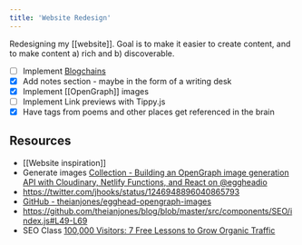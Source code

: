 ```yaml
---
title: 'Website Redesign'
---
```


Redesigning my [[website]]. Goal is to make it easier to create content, and to make content a) rich and b) discoverable.

- [ ] Implement [Blogchains](bear://x-callback-url/open-note?id=2D0DEC71-82A7-4349-B1CB-5BE86CC599A6-47334-000073C9A72581ED)
- [x] Add notes section - maybe in the form of a writing desk
- [x] Implement [[OpenGraph]] images
- [ ] Implement Link previews with Tippy.js
- [x] Have tags from poems and other places get referenced in the brain

## Resources

- [[Website inspiration]]
- Generate images [Collection - Building an OpenGraph image generation API with Cloudinary, Netlify Functions, and React on @eggheadio](https://egghead.io/playlists/building-an-opengraph-image-generation-api-with-cloudinary-netlify-functions-and-react-914e)
- https://twitter.com/jhooks/status/1246948896040865793
- [GitHub - theianjones/egghead-opengraph-images](https://github.com/theianjones/egghead-opengraph-images)
- https://github.com/theianjones/blog/blob/master/src/components/SEO/index.js#L49-L69
- SEO Class [100,000 Visitors: 7 Free Lessons to Grow Organic Traffic](https://www.growthmachine.com/free-course)
